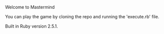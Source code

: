 Welcome to Mastermind

You can play the game by cloning the repo and running the 'execute.rb' file. 

Built in Ruby version 2.5.1.  

